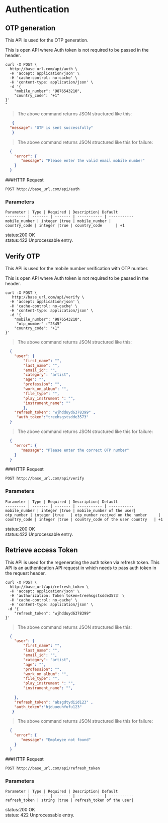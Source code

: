 # Authentication

## OTP generation

This API is used for the OTP generation. 

This is open API where Auth token is not required to be passed in the header.

```shell
curl -X POST \
  http://base_url.com/api/auth \
  -H 'accept: application/json' \
  -H 'cache-control: no-cache' \
  -H 'content-type: application/json' \
  -d '{
	"mobile_number": "9876543210",
	"country_code": "+1"
}'
" 
```

> The above command returns JSON structured like this:

```json
   {
  "message": "OTP is sent successfully"
   }
```
>The above command returns JSON structured like this for failure:

```json
  {
    "error": {
       "message": "Please enter the valid email mobile number"
    }
  }
```


###HTTP Request

`POST http://base_url.com/api/auth`

### Parameters

    Parameter | Type | Required | Description| Default
    --------- | ------- | ------- | ----------- | -----------
    mobile_number | integer |true | mobile_number | 
    country_code | integer |true | country_code      | +1
    
<aside class="success">status:200 OK</aside>
<aside class="warning">status:422 Unprocessable entry.</aside>


## Verify OTP

This API is used for the mobile number verification with OTP number. 

This is open API where Auth token is not required to be passed in the header.


```shell
curl -X POST \
   http://base_url.com/api/verify \
  -H 'accept: application/json' \
  -H 'cache-control: no-cache' \
  -H 'content-type: application/json' \
  -d '{
	"mobile_number": "9876543210",
	 "otp_number" :"2345"
	"country_code": "+1"
}'
```

> The above command returns JSON structured like this:

```json
  {
  	"user": {
  		"first_name": "",
  		"last_name": "",
  		"email_id": "",
  		"category": "artist",
  		"age": "",
  		"profession": "",
  		"work_on_album": "",
  		"file_type": "",
  		"play_instrument ": "",
  		"instrument_name": ""
    	},
  	"refresh_token": "wjhdduyd6378399" ,
     "auth_token":"treehsgstsdde3573"
  }
```
>The above command returns JSON structured like this for failure:

```json
  {
    "error": {
       "message": "Please enter the correct OTP number"
    }
  }
```

###HTTP Request

`POST http://base_url.com/api/verify`

### Parameters

    Parameter | Type | Required | Description| Default
    --------- | ------- | ------- | ----------- | -----------
    mobile_number | integer |true | mobile_number of the user| 
    otp_number | integer |true   | otp_number recived on the number     | 
    country_code | integer |true | country_code of the user country   | +1
     
<aside class="success">status:200 OK</aside>
<aside class="warning">status:422 Unprocessable entry.</aside>


## Retrieve access Token

This API is used for the regenerating the auth token via refresh token.
This API is an authentication API request in which needs to pass auth token in the request header.

```shell
curl -X POST \
  http://base_url/api/refresh_token \
  -H 'accept: application/json' \
  -H 'authorization: Token token=treehsgstsdde3573' \
  -H 'cache-control: no-cache' \
  -H 'content-type: application/json' \
 -d '{
	"refresh_token": "wjhdduyd6378399"
}'
```

> The above command returns JSON structured like this:

```json
  {
   	"user": {
   		"first_name": "",
   		"last_name": "",
   		"email_id": "",
   		"category": "artist",
   		"age": "",
   		"profession": "",
   		"work_on_album": "",
   		"file_type": "",
   		"play_instrument ": "",
   		"instrument_name": "",
   		  		
   	},
   	"refresh_token": "absgdtydiid123" ,
   	"auth_token":"hjduueuhfufu123"
   }
```
>The above command returns JSON structured like this for failure:

```json
  {
    "error": {
       "message": "Employee not found"
    }
  }
```

###HTTP Request

`POST http://base_url.com/api/refresh_token`

### Parameters

    Parameter | Type | Required | Description| Default
    --------- | ------- | ------- | ----------- | -----------
    refresh_token | string |true | refresh_token of the user| 
    
     
<aside class="success">status:200 OK</aside>
<aside class="warning">status: 422 Unprocessable entry. </aside>


